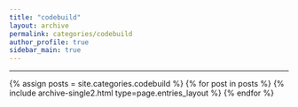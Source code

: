 ```yaml
---
title: "codebuild"
layout: archive
permalink: categories/codebuild
author_profile: true
sidebar_main: true
---
```


***

{% assign posts = site.categories.codebuild %}
{% for post in posts %} {% include archive-single2.html type=page.entries_layout %} {% endfor %}